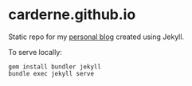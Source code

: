 # carderne.github.io

Static repo for my [personal blog](https://rdrn.me/) created using Jekyll.

To serve locally:
```
gem install bundler jekyll
bundle exec jekyll serve
```
